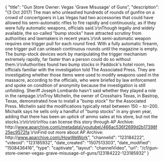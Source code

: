 {
    "title": "Gun Store Owner: Vegas 'Grave Misusage' of Guns",
    "description": "(3 Oct 2017) The man who unleashed hundreds of rounds of gunfire on a crowd of concertgoers in Las Vegas had two accessories that could have allowed his semi-automatic rifles to fire rapidly and continuously, as if they were fully automatic weapons, officials said.\r\nThough legally and widely available, the so-called \"bump stocks\" have attracted scrutiny from authorities and lawmakers in recent years.\r\nA semi-automatic weapon requires one trigger pull for each round fired. With a fully automatic firearm, one trigger pull can unleash continuous rounds until the magazine is empty. The bump-stock devices work by manipulating the trigger mechanism extremely rapidly, far faster than a person could do so without them.\r\nAuthorities found two bump stocks in Paddock's hotel room, two officials familiar with the investigation told The Associated Press. They are investigating whether those items were used to modify weapons used in the massacre, according to the officials, who were briefed by law enforcement and spoke on condition of anonymity because the investigation is still unfolding. Sheriff Joseph Lombardo hasn't said whether they played a role in the rampage.\r\nTroy Michelin, the owner of Crosshairs Texas, in Bastrop, Texas, demonstrated how to install a \"bump stock\" for the Associated Press. Michelin said the modifications typically retail between $150-to-$200. Michalik says he sells only a handful of \"bump stocks\" in any given year, adding that there has been an uptick of ammo sales at his store, but not the stocks.\r\n\r\n\r\nYou can license this story through AP Archive: http:\/\/www.aparchive.com\/metadata\/youtube\/466ac536f2699d2b17398f25ec9572fa \r\nFind out more about AP Archive: http:\/\/www.aparchive.com\/HowWeWork",
    "channelid": "123184222",
    "videoid": "123185932",
    "date_created": "1507513303",
    "date_modified": "1508436416",
    "type": "captivate",
    "layout": "channelVideo",
    "url": "\/c1\/gun-store-owner-vegas-grave-misusage-of-guns\/123184222-123185932"
}